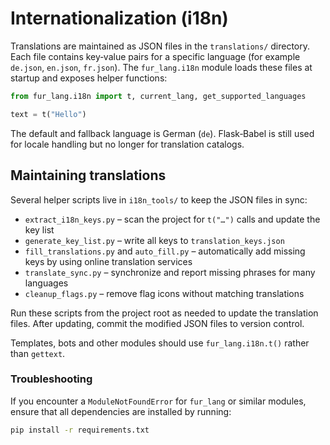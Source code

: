 # Internationalization (i18n)

Translations are maintained as JSON files in the `translations/` directory. Each
file contains key‑value pairs for a specific language (for example
`de.json`, `en.json`, `fr.json`). The `fur_lang.i18n` module loads these files at
startup and exposes helper functions:

```python
from fur_lang.i18n import t, current_lang, get_supported_languages

text = t("Hello")
```

The default and fallback language is German (`de`). Flask‑Babel is still used for
locale handling but no longer for translation catalogs.

## Maintaining translations

Several helper scripts live in `i18n_tools/` to keep the JSON files in sync:

- `extract_i18n_keys.py` – scan the project for `t("…")` calls and update the
  key list
- `generate_key_list.py` – write all keys to `translation_keys.json`
- `fill_translations.py` and `auto_fill.py` – automatically add missing keys by
  using online translation services
- `translate_sync.py` – synchronize and report missing phrases for many
  languages
- `cleanup_flags.py` – remove flag icons without matching translations

Run these scripts from the project root as needed to update the translation
files. After updating, commit the modified JSON files to version control.

Templates, bots and other modules should use `fur_lang.i18n.t()` rather than
`gettext`.

### Troubleshooting

If you encounter a `ModuleNotFoundError` for `fur_lang` or similar modules,
ensure that all dependencies are installed by running:

```bash
pip install -r requirements.txt
```
